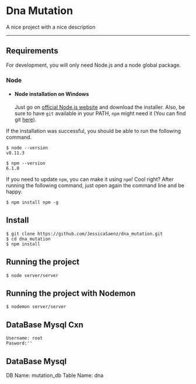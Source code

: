 # Dna Mutation

A nice project with a nice description

---
## Requirements

For development, you will only need Node.js and a node global package.

### Node
- #### Node installation on Windows

  Just go on [official Node.js website](https://nodejs.org/) and download the installer.
Also, be sure to have `git` available in your PATH, `npm` might need it (You can find git [here](https://git-scm.com/)).

If the installation was successful, you should be able to run the following command.

    $ node --version
    v8.11.3

    $ npm --version
    6.1.0

If you need to update `npm`, you can make it using `npm`! Cool right? After running the following command, just open again the command line and be happy.

    $ npm install npm -g

## Install

    $ git clone https://github.com/JessicaSaenz/dna_mutation.git
    $ cd dna_mutation
    $ npm install

## Running the project

    $ node server/server

## Running the project with Nodemon

    $ nodemon server/server

## DataBase Mysql Cxn
    Username: root
    Pasword:''

## DataBase Mysql 
DB Name: mutation_db
Table Name: dna